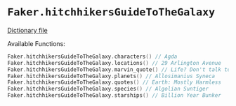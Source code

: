 # `Faker.hitchhikersGuideToTheGalaxy`

[Dictionary file](../src/main/resources/locales/en/hitchhikers_guide_to_the_galaxy.yml)

Available Functions:  
```kotlin
Faker.hitchhikersGuideToTheGalaxy.characters() // Agda
Faker.hitchhikersGuideToTheGalaxy.locations() // 29 Arlington Avenue
Faker.hitchhikersGuideToTheGalaxy.marvin_quote() // Life? Don't talk to me about life.
Faker.hitchhikersGuideToTheGalaxy.planets() // Allosimanius Syneca
Faker.hitchhikersGuideToTheGalaxy.quotes() // Earth: Mostly Harmless
Faker.hitchhikersGuideToTheGalaxy.species() // Algolian Suntiger
Faker.hitchhikersGuideToTheGalaxy.starships() // Billion Year Bunker
```
